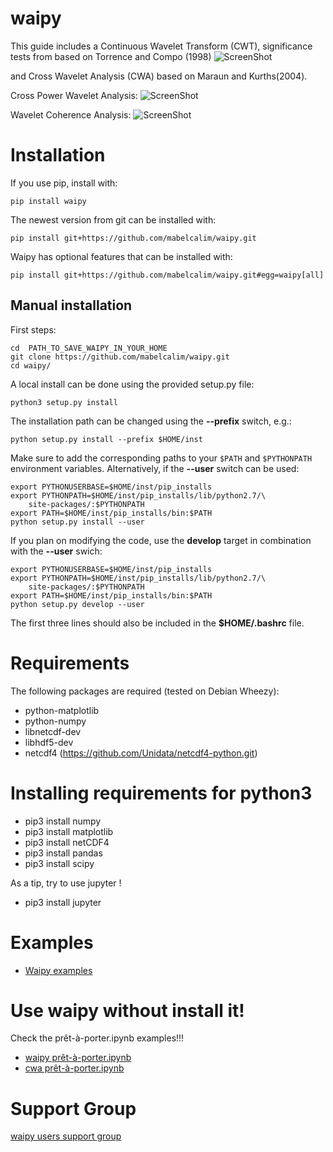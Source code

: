 waipy
=====
This guide includes a Continuous Wavelet Transform (CWT), significance  tests
from based on Torrence and Compo (1998)
![ScreenShot](https://github.com/mabelcalim/waipy/blob/master/Sine.png)


and Cross Wavelet Analysis  (CWA) based on Maraun and Kurths(2004).

Cross Power Wavelet Analysis:
    ![ScreenShot](https://github.com/mabelcalim/waipy/blob/master/waipy_examples_jupyter/Jupyter/figs/CrossWavelet_noise_example.png)

Wavelet Coherence Analysis:
    ![ScreenShot](https://github.com/mabelcalim/waipy/blob/master/waipy_examples_jupyter/Jupyter/figs/CohereWavelet_noise_example.png)


Installation
============

If you use pip, install with:

	pip install waipy

The newest version from git can be installed with:

	pip install git+https://github.com/mabelcalim/waipy.git

Waipy has optional features that can be installed with:

	pip install git+https://github.com/mabelcalim/waipy.git#egg=waipy[all]

Manual installation
-------------------
First steps:

    cd  PATH_TO_SAVE_WAIPY_IN_YOUR_HOME
    git clone https://github.com/mabelcalim/waipy.git
    cd waipy/

A local install can be done using the provided setup.py file:

    python3 setup.py install

The installation path can be changed using the **--prefix** switch, e.g.:

    python setup.py install --prefix $HOME/inst

Make sure to add the corresponding paths to your ``$PATH`` and ``$PYTHONPATH``
environment variables. Alternatively, if the **--user** switch can be used:

    export PYTHONUSERBASE=$HOME/inst/pip_installs
    export PYTHONPATH=$HOME/inst/pip_installs/lib/python2.7/\
        site-packages/:$PYTHONPATH
    export PATH=$HOME/inst/pip_installs/bin:$PATH
    python setup.py install --user

If you plan on modifying the code, use the **develop** target in combination
with the **--user** swich:

    export PYTHONUSERBASE=$HOME/inst/pip_installs
    export PYTHONPATH=$HOME/inst/pip_installs/lib/python2.7/\
        site-packages/:$PYTHONPATH
    export PATH=$HOME/inst/pip_installs/bin:$PATH
    python setup.py develop --user

The first three lines should also be included in the **$HOME/.bashrc** file.

Requirements
============

The following packages are required (tested on Debian Wheezy):

* python-matplotlib
* python-numpy
* libnetcdf-dev
* libhdf5-dev
* netcdf4 (https://github.com/Unidata/netcdf4-python.git)


Installing requirements for python3
============

* pip3 install numpy
* pip3 install matplotlib
* pip3 install netCDF4
* pip3 install pandas
* pip3 install scipy

As a tip, try to use jupyter !
* pip3 install jupyter


Examples
============

* [Waipy examples](https://github.com/mabelcalim/waipy/blob/master/waipy_examples_jupyter/Jupyter) 

Use waipy without install it!
============
Check the prêt-à-porter.ipynb examples!!!
* [waipy prêt-à-porter.ipynb](https://github.com/mabelcalim/waipy/blob/master/waipy_examples_jupyter/waipy_pr%C3%AAt-%C3%A0-porter.ipynb)
*  [cwa prêt-à-porter.ipynb](https://github.com/mabelcalim/waipy/blob/master/waipy_examples_jupyter/cwa_pr%C3%AAt-%C3%A0-porter.ipynb)

Support Group
==============

[waipy users support group](https://groups.google.com/forum/?hl=en#!forum/waipy-users-support)
